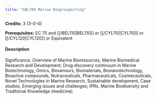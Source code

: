 ```yaml
---
title: "SBL709 Marine Bioprospecting"
---
```

**Credits:** 3 (3-0-0)

**Prerequisites:** EC 75 and [[/BEL110|BEL110]] or [[/CYL110|CYL110]] or [[/CYL120|CYL120]] or Equivalent

#### Description
Significance, Overview of Marine Bioresources, Marine Biomedical Research and Development; Drug discovery continuum in Marine Biotechnology, Omics, Biosensors, Biomaterials, Bionanotechnology, Bioactive compounds, Nutraceuticals, Pharmaceuticals, Cosmeceuticals, Novel Technologies in Marine Research, Sustainable development, Case studies, Emerging issues and challenges; IPRs, Marine Biodiversity and Traditional Knowledge (medicine).